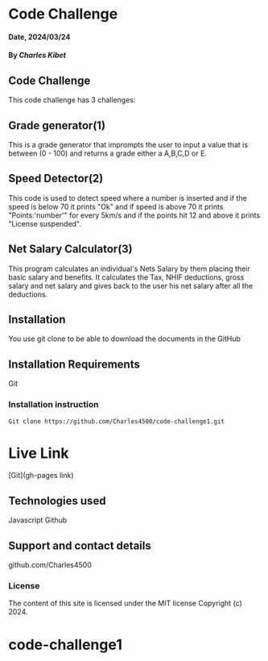# Code Challenge

#### Date, 2024/03/24

#### By *Charles Kibet*

## Code  Challenge
This code challenge has 3 challenges:
## Grade generator(1)
 This is a grade generator that imprompts the user to input a value that is between (0 - 100) and returns a grade either a A,B,C,D or E.
 ## Speed Detector(2)
 This code is used to detect speed where a  number is inserted and if the speed is below 70 it prints "Ok" and if speed is above 70 it prints "Points:'number'" for every 5km/s and if the points hit 12 and above  it prints "License suspended".
 ## Net Salary Calculator(3)
 This program calculates an individual's Nets Salary by them placing their basic salary and benefits. It calculates the Tax, NHIF deductions, gross salary and net salary and gives back to the user his net salary after all the deductions. 

## Installation
You use git clone to be able to download the documents in the GitHub

## Installation Requirements
Git

### Installation instruction
```
Git clone https://github.com/Charles4500/code-challenge1.git

```

# Live Link
[Git](gh-pages link)

## Technologies used
Javascript
Github

## Support and contact details
github.com/Charles4500

### License
The content of this site is licensed under the MIT license
Copyright (c) 2024.




# code-challenge1
